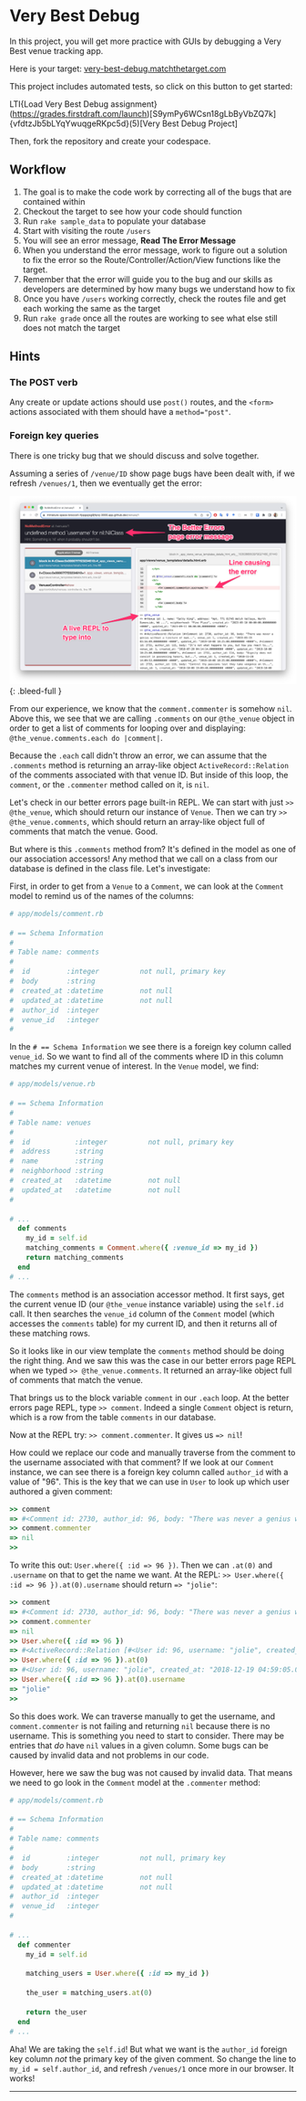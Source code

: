 # Very Best Debug

In this project, you will get more practice with GUIs by debugging a Very Best venue tracking app.

Here is your target: [very-best-debug.matchthetarget.com](https://very-best-debug.matchthetarget.com/)

This project includes automated tests, so click on this button to get started:

LTI{Load Very Best Debug assignment}(https://grades.firstdraft.com/launch)[S9ymPy6WCsn18gLbByVbZQ7k]{vfdtzJb5bLYqYwuqgeRKpc5d}(5)[Very Best Debug Project]

Then, fork the repository and create your codespace.

## Workflow

1. The goal is to make the code work by correcting all of the bugs that are contained within
1. Checkout the target to see how your code should function
1. Run `rake sample_data` to populate your database
1. Start with visiting the route `/users`
1. You will see an error message, **Read The Error Message**
1. When you understand the error message, work to figure out a solution to fix the error so the Route/Controller/Action/View functions like the target.
1. Remember that the error will guide you to the bug and our skills as developers are determined by how many bugs we understand how to fix
1. Once you have `/users` working correctly, check the routes file and get each working the same as the target
1. Run `rake grade` once all the routes are working to see what else still does not match the target

## Hints

### The POST verb

Any create or update actions should use `post()` routes, and the `<form>` actions associated with them should have a `method="post"`.

### Foreign key queries

There is one tricky bug that we should discuss and solve together.

Assuming a series of `/venue/ID` show page bugs have been dealt with, if we refresh `/venues/1`, then we eventually get the error:

![](/assets/better-errors-venue-comments-bug.png)
{: .bleed-full }

From our experience, we know that the `comment.commenter` is somehow `nil`. Above this, we see that we are calling `.comments` on our `@the_venue` object in order to get a list of comments for looping over and displaying: `@the_venue.comments.each do |comment|`.

Because the `.each` call didn't throw an error, we can assume that the `.comments` method is returning an array-like object `ActiveRecord::Relation` of the comments associated with that venue ID. But inside of this loop, the `comment`, or the `.commenter` method called on it, is `nil`.

Let's check in our better errors page built-in REPL. We can start with just `>> @the_venue`, which should return our instance of `Venue`. Then we can try `>> @the_venue.comments`, which should return an array-like object full of comments that match the venue. Good. 

But where is this `.comments` method from? It's defined in the model as one of our association accessors! Any method that we call on a class from our database is defined in the class file. Let's investigate:

First, in order to get from a `Venue` to a `Comment`, we can look at the `Comment` model to remind us of the names of the columns:

```ruby
# app/models/comment.rb

# == Schema Information
#
# Table name: comments
#
#  id         :integer          not null, primary key
#  body       :string
#  created_at :datetime         not null
#  updated_at :datetime         not null
#  author_id  :integer
#  venue_id   :integer
#
```

In the `# == Schema Information` we see there is a foreign key column called `venue_id`. So we want to find all of the comments where ID in this column matches my current venue of interest. In the `Venue` model, we find:

```ruby
# app/models/venue.rb

# == Schema Information
#
# Table name: venues
#
#  id           :integer          not null, primary key
#  address      :string
#  name         :string
#  neighborhood :string
#  created_at   :datetime         not null
#  updated_at   :datetime         not null
#

# ...
  def comments
    my_id = self.id
    matching_comments = Comment.where({ :venue_id => my_id })
    return matching_comments
  end
# ...
```

The `comments` method is an association accessor method. It first says, get the current venue ID (our `@the_venue` instance variable) using the `self.id` call. It then searches the `venue_id` column of the `Comment` model (which accesses the `comments` table) for my current ID, and then it returns all of these matching rows.

So it looks like in our view template the `comments` method should be doing the right thing. And we saw this was the case in our better errors page REPL when we typed `>> @the_venue.comments`. It returned an array-like object full of comments that match the venue.

That brings us to the block variable `comment` in our `.each` loop. At the better errors page REPL, type `>> comment`. Indeed a single `Comment` object is return, which is a row from the table `comments` in our database.

Now at the REPL try: `>> comment.commenter`. It gives us `=> nil`! 

How could we replace our code and manually traverse from the comment to the username associated with that comment? If we look at our `Comment` instance, we can see there is a foreign key column called `author_id` with a value of "96". This is the key that we can use in `User` to look up which user authored a given comment:

```ruby
>> comment
=> #<Comment id: 2730, author_id: 96, body: "There was never a genius without a tincture of mad...", venue_id: 1, created_at: "2019-03-19 03:56:09.000000000 +0000", updated_at: "2019-10-08 10:25:00.000000000 +0000">
>> comment.commenter
=> nil
>>
```

To write this out: `User.where({ :id => 96 })`. Then we can `.at(0)` and `.username` on that to get the name we want. At the REPL: `>> User.where({ :id => 96 }).at(0).username` should return `=> "jolie"`: 

```ruby
>> comment
=> #<Comment id: 2730, author_id: 96, body: "There was never a genius without a tincture of mad...", venue_id: 1, created_at: "2019-03-19 03:56:09.000000000 +0000", updated_at: "2019-10-08 10:25:00.000000000 +0000">
>> comment.commenter
=> nil
>> User.where({ :id => 96 })
=> #<ActiveRecord::Relation [#<User id: 96, username: "jolie", created_at: "2018-12-19 04:59:05.000000000 +0000", updated_at: "2019-10-08 10:25:00.000000000 +0000">]>
>> User.where({ :id => 96 }).at(0)
=> #<User id: 96, username: "jolie", created_at: "2018-12-19 04:59:05.000000000 +0000", updated_at: "2019-10-08 10:25:00.000000000 +0000">
>> User.where({ :id => 96 }).at(0).username
=> "jolie"
>>
```

So this does work. We can traverse manually to get the username, and `comment.commenter` is not failing and returning `nil` because there is no username. This is something you need to start to consider. There may be entries that *do* have `nil` values in a given column. Some bugs can be caused by invalid data and not problems in our code.

However, here we saw the bug was not caused by invalid data. That means we need to go look in the `Comment` model at the `.commenter` method:

```ruby
# app/models/comment.rb

# == Schema Information
#
# Table name: comments
#
#  id         :integer          not null, primary key
#  body       :string
#  created_at :datetime         not null
#  updated_at :datetime         not null
#  author_id  :integer
#  venue_id   :integer
#

# ...
  def commenter
    my_id = self.id

    matching_users = User.where({ :id => my_id })

    the_user = matching_users.at(0)
    
    return the_user
  end
# ...
```

Aha! We are taking the `self.id`! But what we want is the `author_id` foreign key column *not* the primary key of the given comment. So change the line to `my_id = self.author_id`, and refresh `/venues/1` once more in our browser. It works!

---
